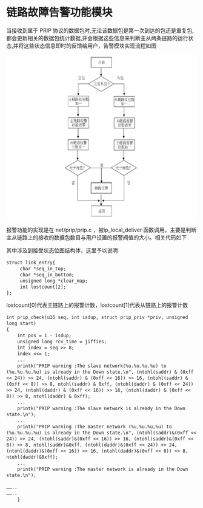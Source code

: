 # 链路故障告警功能模块

当接收到属于 PRIP 协议的数据包时,无论该数据包是第一次到达的包还是重复包,都会更新相关的数据包统计数据,并会根据这些信息来判断主从两条链路的运行状态,并将这些状态信息即时的反馈给用户，告警模块实现流程如图

![](../image/prip配置显示功能实现/2.png)



报警功能的实现是在 net/prip/prip.c ，被ip_local_deliver 函数调用。主要是判断主从链路上的接收的数据包数目与用户设置的报警阀值的大小。相关代码如下

其中涉及到接受状态位图结构体，这里予以说明

```
struct link_entry{
     char *seq_in_top;
     char *seq_in_bottom;
     unsigned long *clear_map;
     int lostcount[2];
};
```

lostcount[0]代表主链路上的报警计数，lostcount[1]代表从链路上的报警计数

```
int prip_check(u16 seq, int isdup, struct prip_priv *priv, unsigned long start)
{
	int pos = 1 - isdup;
	unsigned long rcv_time = jiffies;
	int index = seq >> 8;
	index <<= 1;
	...
	printk("PRIP warning :The slave network(%u.%u.%u.%u) to  (%u.%u.%u.%u) is already in the Down state.\n", (ntohl(saddr) & (0xff << 24)) >> 24, (ntohl(saddr) & (0xff << 16)) >> 16, (ntohl(saddr) & (0xff << 8)) >> 8, ntohl(saddr) & 0xff, (ntohl(daddr) & (0xff << 24)) >> 24, (ntohl(daddr) & (0xff << 16)) >> 16, (ntohl(daddr) & (0xff << 8)) >> 8, ntohl(daddr) & 0xff);
	...	
	printk("PRIP warning :The slave network is already in the Down state.\n");
	...
	printk("PRIP warning :The master network (%u,%u.%u,%u) to (%u.%u.%u.%u) is already in the Down state.\n", (ntohl(saddr)&(0xff << 24)) >> 24, (ntohl(saddr)&(0xff << 16)) >> 16, (ntohl(saddr)&(0xff << 8)) >> 8, ntohl(saddr)&0xff, (ntohl(daddr)&(0xff << 24)) >> 24, (ntohl(daddr)&(0xff << 16)) >> 16, (ntohl(daddr)&(0xff << 8)) >> 8, ntohl(daddr)&0xff);
	...		
	printk("PRIP warning :The master network is already in the Down state.\n");
	
……..
……..
	}
```

